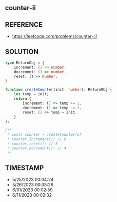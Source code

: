 ## counter-ii

## REFERENCE

- https://leetcode.com/problems/counter-ii/

## SOLUTION

``` typescript
type ReturnObj = {
    increment: () => number,
    decrement: () => number,
    reset: () => number,
}

function createCounter(init: number): ReturnObj {
    let temp = init;
    return {
        increment: () => temp += 1,
        decrement: () => temp -= 1,
        reset: () => temp = init,
    }
};

/**
 * const counter = createCounter(5)
 * counter.increment(); // 6
 * counter.reset(); // 5
 * counter.decrement(); // 4
 */
```


## TIMESTAMP

- 5/25/2023 00:04:24
- 5/26/2023 00:05:26
- 6/01/2023 00:02:59
- 6/11/2023 00:02:32
